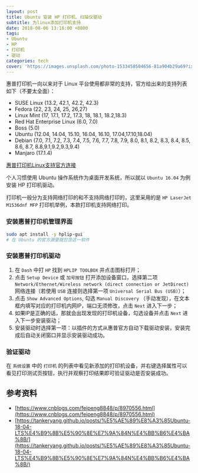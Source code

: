 ```yaml
---
layout: post
title: Ubuntu 安装 HP 打印机、扫描仪驱动
subtitle: 为linux添加打印机支持
date: 2018-08-06 13:18:00 +0800
tags:
- Ubuntu
- HP
- 打印机
- 驱动
categories: tech
cover: 'https://images.unsplash.com/photo-1533458504656-81a904b29a69?ixlib=rb-0.3.5&ixid=eyJhcHBfaWQiOjEyMDd9&s=b888832a29d97d8eb911d207d29f7cf5&auto=format&fit=crop&w=1950&q=80'
---
```


惠普打印机一向以来对于 Linux 平台使用都非常的支持，官方给出来的支持列表如下（不要太全面）：
- SUSE Linux (13.2, 42.1, 42.2, 42.3)
- Fedora (22, 23, 24, 25, 26,27)
- Linux Mint (17, 17.1, 17.2, 17.3, 18, 18.1, 18.2,18.3) 
- Red Hat Enterprise Linux (6.0, 7.0)
- Boss (5.0)
- Ubuntu (12.04, 14.04, 15.10, 16.04, 16.10, 17.04,17.10,18.04)
- Debian (7.0, 7.1, 7.2, 7.3, 7.4, 7.5, 7.6, 7.7, 7.8, 7.9, 8.0, 8.1, 8.2, 8.3, 8.4, 8.5, 8.6, 8.7, 8.8,9.1,9.2,9.3,9.4)
- Manjaro (17.1.4)

[惠普打印机Linux支持官方连接](https://developers.hp.com/hp-linux-imaging-and-printing/downloads)

个人习惯使用 Ubuntu 操作系统作为桌面开发系统，所以就以 `Ubuntu 16.04` 为例安装 HP 打印机驱动。

打印机一般分为支持网络打印的和不支持网络打印的，这里采用的是 `HP LaserJet M1536dnf MFP` 打印机举例，本款打印机支持网络打印。

### 安装惠普打印机管理界面

```bash
sudo apt install -y hplip-gui
# 在 Ubuntu 的官方源里就包含这一软件
```

### 安装惠普打印机驱动

1. 在 `Dash` 中打 `HP` 找到 `HPLIP TOOLBOX` 并点击图标打开；
2. 点击 `Setup Device` 或 `加号按钮` 打开添加设备窗口，选择第二项 `Network/Ethernet/Wireless network (direct connection or JetDirect)` 网络连接（若使用 `USB` 连接则选择第一项 `Universal Serial Bus (USB)`）；
3. 点击 `Show Advanced Options`, 勾选 `Manual Discovery` （手动发现），在文本框内填写对应的打印机内网IP，端口无须修改，点击 `Next` 进入下一步；
4. 如果IP是正确的话，那就会出现发现的打印机设备，勾选设备并点击 `Next` 进入下一步安装驱动；
5. 安装驱动时选择第一项：以插件的方式从惠普官方自动下载驱动安装，安装完成后自动关闭窗口并显示安装驱动成功。

### 验证驱动

在 `系统设置` 中的 `打印机` 的列表中看见新添加的打印机设备，并右键选择属性可以看见打印测试页按钮，执行并观察打印结果即可验证驱动是否安装成功。

## 参考资料

- [https://www.cnblogs.com/feipeng8848/p/8970556.html](https://www.cnblogs.com/feipeng8848/p/8970556.html)
- [https://tankeryang.github.io/posts/%E5%AE%89%E8%A3%85Ubuntu-18-04-LTS%E4%B9%8B%E5%90%8E%E7%9A%84N%E4%BB%B6%E4%BA%8B/](https://tankeryang.github.io/posts/%E5%AE%89%E8%A3%85Ubuntu-18-04-LTS%E4%B9%8B%E5%90%8E%E7%9A%84N%E4%BB%B6%E4%BA%8B/)
